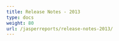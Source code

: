 ```yaml
---
title: Release Notes - 2013
type: docs
weight: 80
url: /jasperreports/release-notes-2013/
---
```



